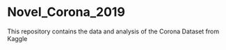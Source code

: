 # Novel_Corona_2019
This repository contains the data and analysis of the Corona Dataset from Kaggle
